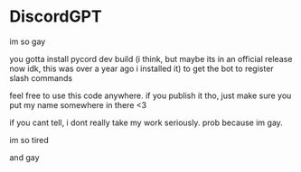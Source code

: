 # DiscordGPT
im so gay

you gotta install pycord dev build (i think, but maybe its in an official release now idk, this was over a year ago i installed it) to get the bot to register slash commands

feel free to use this code anywhere. if you publish it tho, just make sure you put my name somewhere in there <3
 
 
 
 
 
if you cant tell, i dont really take my work seriously. prob because im gay.

im so tired

and gay

